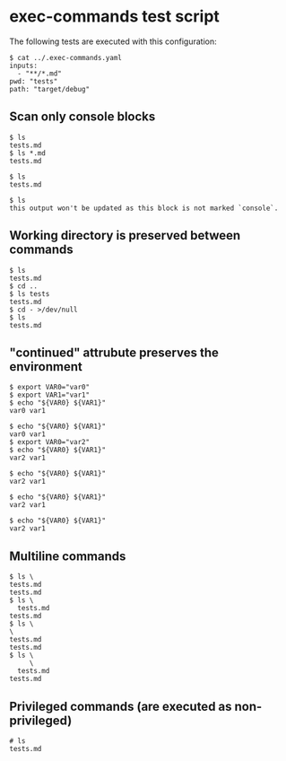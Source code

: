 
# exec-commands test script

The following tests are executed with this configuration:

```console
$ cat ../.exec-commands.yaml
inputs:
  - "**/*.md"
pwd: "tests"
path: "target/debug"

```

## Scan only console blocks

```console
$ ls
tests.md
$ ls *.md
tests.md
```

``` console
$ ls
tests.md
```

```
$ ls
this output won't be updated as this block is not marked `console`.
```

## Working directory is preserved between commands

```console
$ ls
tests.md
$ cd ..
$ ls tests
tests.md
$ cd - >/dev/null
$ ls
tests.md
```

## "continued" attrubute preserves the environment

```console
$ export VAR0="var0"
$ export VAR1="var1"
$ echo "${VAR0} ${VAR1}"
var0 var1
```

```console continued
$ echo "${VAR0} ${VAR1}"
var0 var1
$ export VAR0="var2"
$ echo "${VAR0} ${VAR1}"
var2 var1
```

```console continued
$ echo "${VAR0} ${VAR1}"
var2 var1
```

```console continued and other attributes are ignored
$ echo "${VAR0} ${VAR1}"
var2 var1
```

```console the attribute continued can be mixed with other attributes
$ echo "${VAR0} ${VAR1}"
var2 var1
```

## Multiline commands

```console
$ ls \
tests.md
tests.md
$ ls \
  tests.md
tests.md
$ ls \
\
tests.md
tests.md
$ ls \
     \
  tests.md
tests.md
```

## Privileged commands (are executed as non-privileged)

```console
# ls
tests.md
```
